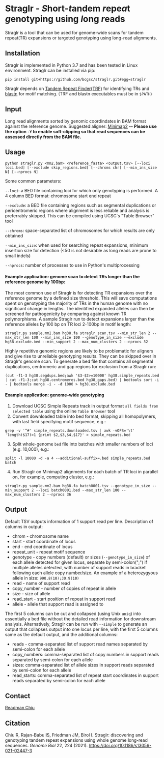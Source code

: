 # Straglr - *S*hort-*t*andem *r*epe*a*t *g*enotyping using *l*ong *r*eads

Straglr is a tool that can be used for genome-wide scans for tandem repeat(TR) expansions or targeted genotyping using long-read alignments.

## Installation
Straglr is implemented in Python 3.7 and has been tested in Linux environment.
Straglr can be installed via pip:

```
pip install git+https://github.com/bcgsc/straglr.git#egg=straglr
```
Straglr depends on [Tandem Repeat Finder(TRF)](https://tandem.bu.edu/trf/trf.html) for identifying TRs and [blastn](https://ftp.ncbi.nlm.nih.gov/blast/executables/blast+/LATEST/) for motif matching. (TRF and blastn executables must be in `$PATH`)

## Input
Long read alignments sorted by genomic coordindates in BAM format against the reference genome. Suggested aligner: [Minimap2](https://github.com/lh3/minimap2) **-- Please use the option `-Y` to enable soft-clipping so that read sequences can be assessed directly from the BAM file.** 

## Usage
```
python straglr.py <mm2.bam> <reference_fasta> <output.tsv> [--loci loci.bed] [--exclude skip_regions.bed] [--chroms chr] [--min_ins_size N] [--nprocs N]
```

Some common parameters:

`--loci`: a BED file containing loci for which only genotyping is performed. A 4 column BED format: chromosome start end repeat

`--exclude`: a BED file containing regions such as segmental duplications or pericentromeric regions where alignment is less reliable and analysis is preferrably skipped. This can be compiled using UCSC's "Table Browser" tool 

`--chroms`: space-separated list of chromosomes for which results are only obtained

`--min_ins_size`: when used for searching repeat expansions, minimum insertion size for detection (<50 is not desirable as long reads are prone to small indels)

`--nprocs`: number of processes to use in Python's multiprocessing

#### Example application: genome scan to detect TRs longer than the reference genome by 100bp:
The most common use of Straglr is for detecting TR expansions over the reference genome by a defined size threshold. This will save computations spent on genotyping the majority of TRs in the human genome with no significant change in lengths. The identified expanded alleles can then be screened for pathogenicity by comparing against known TR polymorphisms. A sample Straglr run to detect expansions larger than the reference alleles by 100 bp on TR loci 2-100bp in motif length:
```
straglr.py sample.mm2.bam hg38.fa straglr_scan.tsv --min_str_len 2 --max_str_len 100 --min_ins_size 100 --genotype_in_size --exclude hg38.exclude.bed --min_support 2 --max_num_clusters 2 --nprocs 32
```
Highly repetitive genomic regions are likely to be problematic for aligners and give rise to unreliable genotyping results. They can be skipped over in Straglr's genome scan. To generate a bed file that contains all segmental duplications, centromeric and gap regions for exclusion from a Straglr run:
```
(cut -f1-3 hg38.segdups.bed;awk '$3-$2>=10000' hg38.simple_repeats.bed | cut -f1-3;cat hg38.centromeres.bed hg38_gaps.bed) | bedtools sort -i - | bedtools merge -i - -d 1000 > hg38.exclude.bed
```

#### Example application: genome-wide genotyping
1. Download UCSC Simple Repeats track in output format `all fields from selected table` using the online `Table Browser` tool
2. Convert downloaded table into bed format, skipping all homopolymers, with last field specifying motif sequence, e.g.:
```
grep -v '^#' simple_repeats.downloaded.tsv | awk -vOFS='\t' 'length($17)>1 {print $2,$3,$4,$17}' > simple_repeats.bed
```
3. Split whole-genome `bed` file into batches with smaller numbers of loci (e.g. 10,000), e.g.:
```
split -l 10000 -d -a 4 --additional-suffix=.bed simple_repeats.bed batch
```
4. Run Straglr on Minimap2 alignments for each batch of TR loci in parallel on, for example, computing cluster, e.g.:
```
straglr.py sample.mm2.bam hg38.fa batch0001.tsv --genotype_in_size --min_support 2 --loci batch0001.bed --max_str_len 100 --max_num_clusters 2 --nprocs 36
```

## Output
Default TSV outputs information of 1 support read per line. Description of columns in output:
* chrom - chromosome name
* start - start coordinate of locus
* end - end coordinate of locus
* repeat_unit - repeat motif sequence
* genotype - copy numbers (default) or sizes (`--genotype_in_size`) of each allele detected for given locus, separate by semi-colon(";") if multiple alleles detected, with number of support reads in bracket following each allele copy number/size. An example of a heterozygyous allele in size: `990.8(10);30.9(10)`
* read - name of support read
* copy_number - number of copies of repeat in allele
* size - size of allele
* read_start - start position of repeat in support read
* allele - allele that support read is assigned to

The first 5 columns can be cut and collapsed (using Unix `uniq`) into essentially a bed file without the detailed read information for downstream analysis. Alternatively, Straglr can be run with `--simple` to generate an output that collapses output into one locus per line, with the first 5 columns same as the default output, and the additional columns:
* reads - comma-separated list of support read names separated by semi-colon for each allele
* copy_numbers: comma-separated list of copy numbers in support reads separated by semi-colon for each allele
* sizes: comma-separated list of allele sizes in support reads separated by semi-colon for each allele
* read_starts: comma-separated list of repeat start coordinates in support reads separated by semi-colon for each allele

## Contact
[Readman Chiu](mailto:rchiu@bcgsc.ca)

## Citation
Chiu R, Rajan-Babu IS, Friedman JM, Birol I. Straglr: discovering and genotyping tandem repeat expansions using whole genome long-read sequences. *Genome Biol* 22, 224 (2021). https://doi.org/10.1186/s13059-021-02447-3

